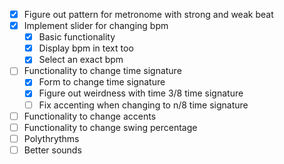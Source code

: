 - [x] Figure out pattern for metronome with strong and weak beat
- [x] Implement slider for changing bpm
    - [x] Basic functionality
    - [x] Display bpm in text too
    - [x] Select an exact bpm
- [ ] Functionality to change time signature
    - [x] Form to change time signature
    - [x] Figure out weirdness with time 3/8 time signature
    - [ ] Fix accenting when changing to n/8 time signature
- [ ] Functionality to change accents
- [ ] Functionality to change swing percentage
- [ ] Polythrythms
- [ ] Better sounds